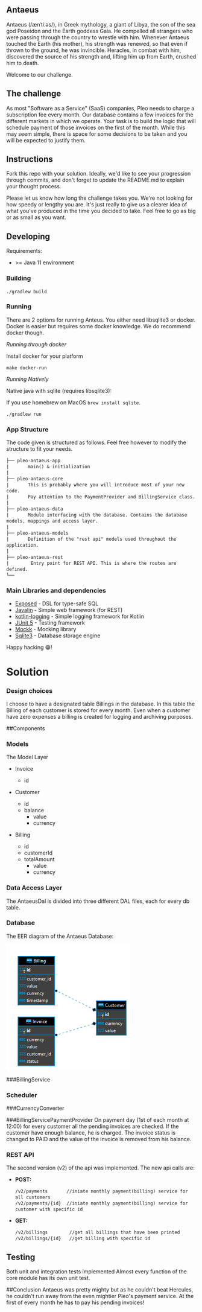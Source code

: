 ## Antaeus

Antaeus (/ænˈtiːəs/), in Greek mythology, a giant of Libya, the son of the sea god Poseidon and the Earth goddess Gaia. He compelled all strangers who were passing through the country to wrestle with him. Whenever Antaeus touched the Earth (his mother), his strength was renewed, so that even if thrown to the ground, he was invincible. Heracles, in combat with him, discovered the source of his strength and, lifting him up from Earth, crushed him to death.

Welcome to our challenge.

## The challenge

As most "Software as a Service" (SaaS) companies, Pleo needs to charge a subscription fee every month. Our database contains a few invoices for the different markets in which we operate. Your task is to build the logic that will schedule payment of those invoices on the first of the month. While this may seem simple, there is space for some decisions to be taken and you will be expected to justify them.

## Instructions

Fork this repo with your solution. Ideally, we'd like to see your progression through commits, and don't forget to update the README.md to explain your thought process.

Please let us know how long the challenge takes you. We're not looking for how speedy or lengthy you are. It's just really to give us a clearer idea of what you've produced in the time you decided to take. Feel free to go as big or as small as you want.

## Developing

Requirements:
- \>= Java 11 environment

### Building

```
./gradlew build
```

### Running

There are 2 options for running Anteus. You either need libsqlite3 or docker. Docker is easier but requires some docker knowledge. We do recommend docker though.


*Running through docker*

Install docker for your platform

```
make docker-run
```

*Running Natively*

Native java with sqlite (requires libsqlite3):

If you use homebrew on MacOS `brew install sqlite`.

```
./gradlew run
```


### App Structure
The code given is structured as follows. Feel free however to modify the structure to fit your needs.
```
├── pleo-antaeus-app
|       main() & initialization
|
├── pleo-antaeus-core
|       This is probably where you will introduce most of your new code.
|       Pay attention to the PaymentProvider and BillingService class.
|
├── pleo-antaeus-data
|       Module interfacing with the database. Contains the database models, mappings and access layer.
|
├── pleo-antaeus-models
|       Definition of the "rest api" models used throughout the application.
|
├── pleo-antaeus-rest
|        Entry point for REST API. This is where the routes are defined.
└──
```

### Main Libraries and dependencies
* [Exposed](https://github.com/JetBrains/Exposed) - DSL for type-safe SQL
* [Javalin](https://javalin.io/) - Simple web framework (for REST)
* [kotlin-logging](https://github.com/MicroUtils/kotlin-logging) - Simple logging framework for Kotlin
* [JUnit 5](https://junit.org/junit5/) - Testing framework
* [Mockk](https://mockk.io/) - Mocking library
* [Sqlite3](https://sqlite.org/index.html) - Database storage engine

Happy hacking 😁!

# Solution

### Design choices
I choose to have a designated table Billings in the database. 
In this table the Billing of each customer is stored for every month.
Even when a customer have zero expenses a billing is created for logging and archiving purposes.



##Components
 
### Models
The Model Layer 

* Invoice
    * id
    
* Customer
    * id
    * balance
        * value
        * currency
* Billing
    * id
    * customerId
    * totalAmount
        * value
        * currency

### Data Access Layer
The AntaeusDal is divided into three different DAL files, each for every db table.

### Database 
The EER diagram of the Antaeus Database:

![alt text](./AntaeusDB.png)

###BillingService

### Scheduler

###CurrencyConverter

###BillingServicePaymentProvider
 On payment day (1st of each month at 12:00) for every customer all the pending invoices are checked. If the customer have enough balance, he is charged. 
 The invoice status is changed to PAID and the value of the invoice is removed from his balance.


### REST API
The second version (v2) of the api was implemented. The new api calls are:

* **POST:**
    ```
    /v2/payments       //iniate monthly payment(billing) service for all customers
    /v2/payments/{id}  //iniate monthly payment(billing) service for customer with specific id
  ```
* **GET:**
    ```
    /v2/billings        //get all billings that have been printed
    /v2/billings/{id}   //get billing with specific id
  ```



## Testing
Both unit and integration tests implemented
Almost every function of the core module has its own unit test.
 

##Conclusion
Antaeus was pretty mighty but as he couldn't beat Hercules, he couldn't run away from the even mightier Pleo's payment service. 
At the first of every month he has to pay his pending invoices!
